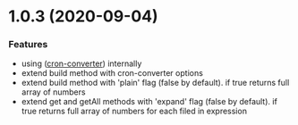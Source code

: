 <a name="1.0.3"></a>
# 1.0.3 (2020-09-04)


### Features

* using ([cron-converter](https://www.npmjs.com/package/cron-converter)) internally
* extend build method with cron-converter options
* extend build method with 'plain' flag (false by default). if true returns full array of numbers
* extend get and getAll methods with 'expand' flag (false by default). if true returns full array of numbers for each filed in expression

